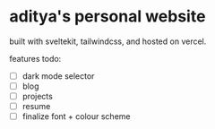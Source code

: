 # aditya's personal website

built with sveltekit, tailwindcss, and hosted on vercel.

features todo:

- [ ] dark mode selector
- [ ] blog
- [ ] projects
- [ ] resume
- [ ] finalize font + colour scheme
